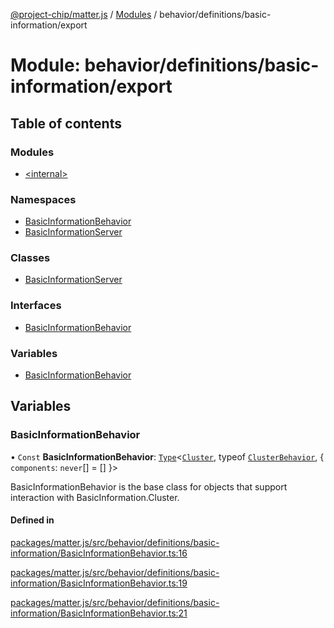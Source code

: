 [@project-chip/matter.js](../README.md) / [Modules](../modules.md) / behavior/definitions/basic-information/export

# Module: behavior/definitions/basic-information/export

## Table of contents

### Modules

- [\<internal\>](behavior_definitions_basic_information_export._internal_.md)

### Namespaces

- [BasicInformationBehavior](behavior_definitions_basic_information_export.BasicInformationBehavior.md)
- [BasicInformationServer](behavior_definitions_basic_information_export.BasicInformationServer.md)

### Classes

- [BasicInformationServer](../classes/behavior_definitions_basic_information_export.BasicInformationServer-1.md)

### Interfaces

- [BasicInformationBehavior](../interfaces/behavior_definitions_basic_information_export.BasicInformationBehavior-1.md)

### Variables

- [BasicInformationBehavior](behavior_definitions_basic_information_export.md#basicinformationbehavior)

## Variables

### BasicInformationBehavior

• `Const` **BasicInformationBehavior**: [`Type`](../interfaces/behavior_cluster_export.ClusterBehavior.Type.md)\<[`Cluster`](../interfaces/cluster_export.BasicInformation.Cluster.md), typeof [`ClusterBehavior`](behavior_cluster_export.ClusterBehavior.md), \{ `components`: `never`[] = [] }\>

BasicInformationBehavior is the base class for objects that support interaction with BasicInformation.Cluster.

#### Defined in

[packages/matter.js/src/behavior/definitions/basic-information/BasicInformationBehavior.ts:16](https://github.com/project-chip/matter.js/blob/2d9f2165d2672864fda3496a6d0d5f93597f82c6/packages/matter.js/src/behavior/definitions/basic-information/BasicInformationBehavior.ts#L16)

[packages/matter.js/src/behavior/definitions/basic-information/BasicInformationBehavior.ts:19](https://github.com/project-chip/matter.js/blob/2d9f2165d2672864fda3496a6d0d5f93597f82c6/packages/matter.js/src/behavior/definitions/basic-information/BasicInformationBehavior.ts#L19)

[packages/matter.js/src/behavior/definitions/basic-information/BasicInformationBehavior.ts:21](https://github.com/project-chip/matter.js/blob/2d9f2165d2672864fda3496a6d0d5f93597f82c6/packages/matter.js/src/behavior/definitions/basic-information/BasicInformationBehavior.ts#L21)
